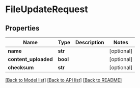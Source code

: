 # FileUpdateRequest


## Properties
Name | Type | Description | Notes
------------ | ------------- | ------------- | -------------
**name** | **str** |  | [optional] 
**content_uploaded** | **bool** |  | [optional] 
**checksum** | **str** |  | [optional] 

[[Back to Model list]](../README.md#documentation-for-models) [[Back to API list]](../README.md#documentation-for-api-endpoints) [[Back to README]](../README.md)


